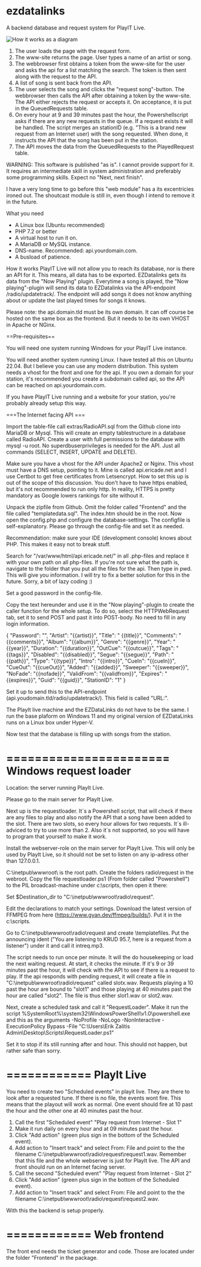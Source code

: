 # ezdatalinks
A backend database and request system for PlayIT Live.

![How it works as a diagram](https://ericade.radio/assets/img/datalinksdiagram.png)

1. The user loads the page with the request form.
2. The www-site returns the page. User types a name of an artist or song.
3. The webbrowser first obtains a token from the www-site for the user and asks the api for a list matching the search. The token is then sent along with the request to the API.
4. A list of song is sent back from the API.
5. The user selects the song and clicks the "request song"-button. The webbrowser then calls the API after obtaining a token by the www-site.
The API either rejects the request or accepts it. On acceptance, it is put in the QueuedRequests table.
6. On every hour at 9 and 39 minutes past the hour, the Powershellscript asks if there are any new requests in the queue. If a request exists it will be handled. The script merges an stationID (e.g. "This is a brand new request from an Internet user) with the song requested. When done, it instructs the API that the song has been put in the station.
7. The API moves the data from the QueuedRequests to the PlayedRequest table.

WARNING:
This software is published "as is". I cannot provide support for it. It requires an intermediate skill in system administration and preferably some programming skills. Expect no "Next, next finish".

I have a very long time to go before this "web module" has a its excentricies ironed out. The shoutcast module is still in, even though I intend to remove it in the future.

What you need

- A Linux box (Ubuntu recommended)
- PHP 7.2 or better
- A virtual host to run it on.
- A MariaDB or MySQL instance.
- DNS-name. Recommended: api.yourdomain.com.
- A busload of patience.

How it works
PlayIT Live will not allow you to reach its database, nor is there an API for it. This means, all data has to be exported. EZDatalinks gets its data from the "Now Playing" plugin. Everytime a song is played, the "Now playing"-plugin will send its data to EZDatalinks via the API-endpoint /radio/updatetrack/. The endpoint will add songs it does not know anything about or update the last played times for songs it knows.

Please note: the api.domain.tld must be its own domain. It can off course be hosted on the same box as the frontend. But it needs to be its own VHOST in Apache or NGinx.

==Pre-requisites==


You will need one system running Windows for your PlayIT Live instance. 

You will need another system running Linux. I have tested all this on Ubuntu 22.04. But I believe you can use any
modern distribution. This system needs a vhost for the front and one for the api. If you own a domain for your station, it's 
recommended you create a subdomain called api, so the API can be reached on api.yourdomain.com. 

If you have PlayIT Live running and a website for your station, you're probably already setup this way.

===The Internet facing API ===

Import the table-file call extras/RadioAPI.sql from the Github clone into MariaDB or Mysql. This will create an empty tablestructure in a database called RadioAPI. Create a user with full permissions to the database with mysql -u root. No superdbuserprivileges is needed for the API. Just all commands (SELECT, INSERT, UPDATE and DELETE).

Make sure you have a vhost for the API under Apache2 or Nginx. This vhost must have a DNS setup, pointing to it. Mine is called api.ericade.net and I use Certbot to get free certificates from Letsencrypt. How to set this up is out of the scope of this discussion. You don't have to have https enabled, but it's not recommended to run only http. In reality, HTTPS is pretty mandatory as Google lowers rankings for site without it.

Unpack the zipfile from Github. Omit the folder called "Frontend" and the file called "templatedata.sql". The index.htm should be in the root. Now open the config.php and configure the database-settings. The configfile is self-explanatory. Please go through the config-file and set it as needed.

Recommendation: make sure your IDE (development console) knows about PHP. This makes it easy not to break stuff.

Search for "/var/www/html/api.ericade.net/" in all .php-files and replace it with your own path on all php-files. If you're not sure what the path is, navigate to the folder that you put all the files for the api. Then type in pwd. This will give you information. I will try to fix a better solution for this in the future. Sorry, a bit of lazy coding :)

Set a good password in the config-file.

Copy the text hereunder and use it in the "Now playing"-plugin to create the caller function for the whole setup. 
To do so, select the HTTPWebRequest tab, set it to send POST and past it into POST-body. No need to fill in any login information.

{
	"Password": "<the password you typed into the config-file>",
	"Artist": "{{artist}}",
	"Title": " {{title}}",
	"Comments": "{{comments}}",
	"Album": "{{album}}",
	"Genre": "{{genre}}",
	"Year": "{{year}}",
	"Duration": "{{duration}}",
	"OutCue": "{{outcue}}",
	"Tags": "{{tags}}",
	"Disabled": "{{disabled}}",
	"Segue": "{{segue}}",
	"Path": "{{path}}",
	"Type": "{{type}}",
	"Intro": "{{intro}}",
	"CueIn": "{{cueIn}}",
	"CueOut": "{{cueOut}}",
	"Added": "{{added}}",
	"Sweeper": "{{sweeper}}",
	"NoFade": "{{nofade}}",
	"ValidFrom": "{{validfrom}}",
	"Expires": "{{expires}}",
	"Guid": "{{guid}}",
	"StationID": "1"
}

Set it up to send this to the API-endpoint (api.youdomain.tld/radio/updatetrack/). This field is called "URL:".

The PlayIt live machine and the EZDataLinks do not have to be the same. I run the base plaform on Windows 11 and my original version of EZDataLinks runs on a Linux box under Hyper-V.

Now test that the database is filling up with songs from the station.

=======================
Windows request loader
=======================

Location: the server running PlayIt Live.

Please go to the main server for PlayIt Live. 

Next up is the requestloader. It´s a Powershell script, that will check if there are any files to play and also notify the API that a song have been added to the slot. There are two slots, so every hour allows for two requests. It´s ill-adviced to try to use more than 2. Also it´s not supported, so you will have to program that yourself to make it work.

Install the webserver-role on the main server for PlayIt Live. This will only be used by PlayIt Live, so it should not be set to listen on any ip-adress other than 127.0.0.1.

C:\inetpub\wwwroot\ is the root path. Create the folders radio\request in the webroot.
Copy the file requestloader.ps1 (From folder called "Powershell") to the PIL broadcast-machine under c:\scripts\, then open it there:

Set $Destination_dir to "C:\inetpub\wwwroot\radio\request".

Edit the declarations to match your settings. Download the latest version of FFMPEG from here (https://www.gyan.dev/ffmpeg/builds/). Put it in the c:\scripts.

Go to C:\inetpub\wwwroot\radio\request and create \templatefiles\. Put the announcing ident ("You are listening to KRUD 95.7, here is a request from a listener") under it and call it intreq.mp3.

The script needs to run once per minute. It will the do housekeeping or load the next waiting request. At start, it checks the minute. If it's 9 or 39 minutes past the hour, it will check with the API to see if there is a request to play. If the api responds with pending request, it will create a file in "C:\inetpub\wwwroot\radio\request" called slotx.wav. Requests playing a 10 past the hour are bound to "slot1" and those playing at 40 minutes past the hour are called "slot2". The file is thus either slot1.wav or slot2.wav.

Next, create a scheduled task and call it "RequestLoader". Make it run the script %SystemRoot%\system32\WindowsPowerShell\v1.0\powershell.exe and this as the arguments -NoProfile -NoLogo -NonInteractive -ExecutionPolicy Bypass -File "C:\Users\Erik Zalitis Admin\Desktop\Scripts\RequestLoader.ps1" 

Set it to stop if its still running after and hour. This should not happen, but rather safe than sorry.

============
PlayIt Live
============

You need to create two "Scheduled events" in playit live. They are there to look after a requested tune. If there is no file, the events wont fire. This means that the playout will work as normal. One event should fire at 10 past the hour and the other one at 40 minutes past the hour.

1. Call the first "Scheduled event" "Play request from Internet - Slot 1"
2. Make it run daily on every hour and at 09 minutes past the hour.
3. Click "Add action" (green plus sign in the bottom of the Scheduled event).
4. Add action to "Insert track" and select From: File and point to the the filename C:\inetpub\wwwroot\radio\request\request1.wav.
   Remember that this file and the whole webserver is just for PlayIt live. The API and front should run on an Internet facing server.
5. Call the second "Scheduled event" "Play request from Internet - Slot 2"
6. Click "Add action" (green plus sign in the bottom of the Scheduled event).
7. Add action to "Insert track" and select From: File and point to the the filename C:\inetpub\wwwroot\radio\request\request2.wav.

With this the backend is setup properly.

============
Web frontend
============

The front end needs the ticket generator and code. Those are located under the folder "Frontend" in the package.

